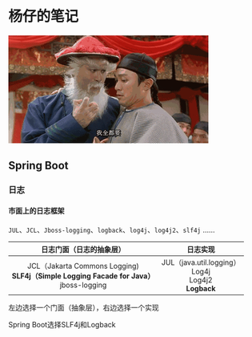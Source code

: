 # 杨仔的笔记

![我全要](杨仔的笔记.assets/1585468058713.png)

## Spring Boot

### 日志

#### 市面上的日志框架

 `JUL`、`JCL`、`Jboss-logging`、`logback`、`log4j`、`log4j2`、`slf4j` ……

|                   日志门面（日志的抽象层）                   |                           日志实现                           |
| :----------------------------------------------------------: | :----------------------------------------------------------: |
| JCL（Jakarta Commons Logging) <br/>**SLF4j（Simple Logging Facade for Java）**<br/>jboss-logging | JUL（java.util.logging）<br/>Log4j<br/>Log4j2<br/>**Logback** |

左边选择一个门面（抽象层），右边选择一个实现

Spring Boot选择SLF4j和Logback

